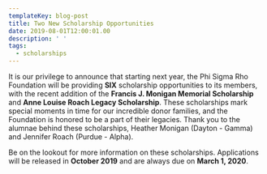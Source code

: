 ```yaml
---
templateKey: blog-post
title: Two New Scholarship Opportunities
date: 2019-08-01T12:00:01.00
description: ' '
tags:
  - scholarships
---
```


It is our privilege to announce that starting next year, the Phi Sigma Rho Foundation will be providing **SIX** scholarship opportunities to its members, with the recent addition of the **Francis J. Monigan Memorial Scholarship** and **Anne Louise Roach Legacy Scholarship**. These scholarships mark special moments in time for our incredible donor families, and the Foundation is honored to be a part of their legacies. Thank you to  the alumnae behind these scholarships, Heather Monigan (Dayton - Gamma) and Jennifer Roach (Purdue - Alpha).

Be on the lookout for more information on these scholarships. Applications will be released in **October 2019** and are always due on **March 1, 2020**.
